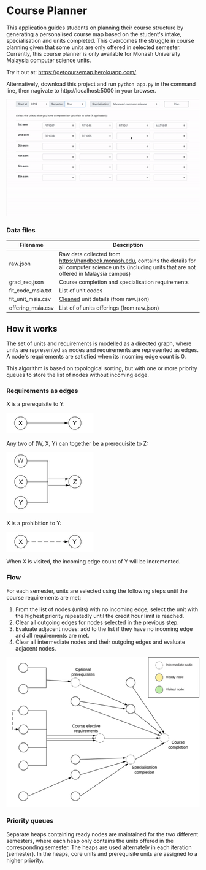 # Course Planner

This application guides students on planning their course structure by generating a personalised course map based on the student's intake, specialisation and units completed. This overcomes the struggle in course planning given that some units are only offered in selected semester. Currently, this course planner is only available for Monash University Malaysia computer science units.

Try it out at: https://getcoursemap.herokuapp.com/

Alternatively, download this project and run `python app.py` in the command line, then nagivate to http://localhost:5000 in your browser.

![alt Text](https://github.com/kahxuan/course_planner/blob/master/static/images//demo.gif)

### Data files
| Filename | Description |
| -------- | ------------|
| raw.json | Raw data collected from https://handbook.monash.edu, contains the details for all computer science units (including units that are not offered in Malaysia campus) |
| grad_req.json | Course completion and specialisation requirements |
| fit_code_msia.txt | List of unit codes |
| fit_unit_msia.csv | [Cleaned](https://github.com/kahxuan/course_planner/blob/master/scripts/clean_data.ipynb) unit details (from raw.json) |
| offering_msia.csv | List of of units offerings (from raw.json) |

## How it works

The set of units and requirements is modelled as a directed graph, where units are represented as nodes and requirements are represented as edges. A node's requirements are satisfied when its incoming edge count is 0.

This algorithm is based on topological sorting, but with one or more priority queues to store the list of nodes without incoming edge.

### Requirements as edges

X is a prerequisite to Y:

![](https://github.com/kahxuan/course_planner/blob/master/static/images/basic-prereq.png/)


Any two of (W, X, Y) can together be a prerequisite to Z:

![](https://github.com/kahxuan/course_planner/blob/master/static/images/optional-prereq.png)


X is a prohibition to Y:

![](https://github.com/kahxuan/course_planner/blob/master/static/images/prohibition.png)

When X is visited, the incoming edge count of Y will be incremented.

### Flow
For each semester, units are selected using the following steps until the course requirements are met:
1. From the list of nodes (units) with no incoming edge, select the unit with the highest priority repeatedly until the credit hour limit is reached.
2. Clear all outgoing edges for nodes selected in the previous step.
3. Evaluate adjacent nodes: add to the list if they have no incoming edge and all requirements are met.
4. Clear all intermediate nodes and their outgoing edges and evaluate adjacent nodes.

![](https://github.com/kahxuan/course_planner/blob/master/static/images/graph-illustration.gif)

### Priority queues

Separate heaps containing ready nodes are maintained for the two different semesters, where each heap only contains the units offered in the corresponding semester. The heaps are used alternately in each iteration (semester). In the heaps, core units and prerequisite units are assigned to a higher priority.
